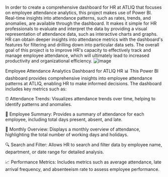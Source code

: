 In order to create a comprehensive dashboard for HR at ATLIQ that focuses on employee attendance analytics, this project makes use of Power BI. Real-time insights into attendance patterns, such as rates, trends, and anomalies, are available through the dashboard. It makes it simple for HR professionals to evaluate and interpret the data by providing a visual representation of attendance data, such as interactive charts and graphs. HR can obtain deeper insights into attendance metrics with the dashboard's features for filtering and drilling down into particular data sets. The overall goal of this project is to improve HR's capacity to effectively track and manage employee attendance, which will ultimately lead to increased productivity and organizational efficiency.
![image](https://github.com/Tarlochan-Singh/HR-analytics-project/assets/166207601/d02f7423-40ba-467e-9b95-65c696010526)

Employee Attendance Analytics Dashboard for ATLIQ HR 📊
This Power BI dashboard provides comprehensive insights into employee attendance patterns at ATLIQ, enabling HR to make informed decisions. The dashboard includes key metrics such as:

⏰ Attendance Trends: Visualizes attendance trends over time, helping to identify patterns and anomalies.

👥 Employee Summary: Provides a summary of attendance for each employee, including total days present, absent, and late.

📅 Monthly Overview: Displays a monthly overview of attendance, highlighting the total number of working days and holidays.

🔍 Search and Filter: Allows HR to search and filter data by employee name, department, or date range for detailed analysis.

📈 Performance Metrics: Includes metrics such as average attendance, late arrival frequency, and absenteeism rate to assess employee performance.
